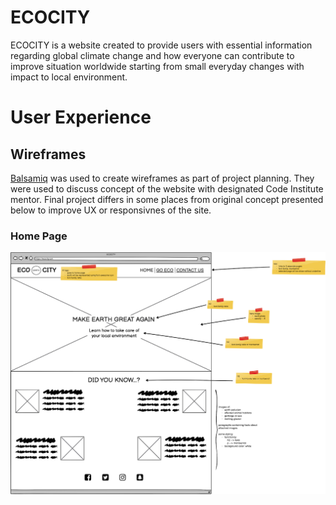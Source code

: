 # ECOCITY
ECOCITY is a website created to provide users with essential information regarding global climate change and how everyone can contribute to improve situation worldwide starting from small everyday changes with impact to local environment.
<!-- Am I Responsive Image here -->
<!-- # Contents list-->
# User Experience
## Wireframes
[Balsamiq](https://balsamiq.com/) was used to create wireframes as part of project planning. They were used to discuss concept of the website with designated Code Institute mentor. Final project differs in some places from original concept presented below to improve UX or responsivnes of the site.
### Home Page
![Home Page Image](/assets/images/readme/HOME.png)